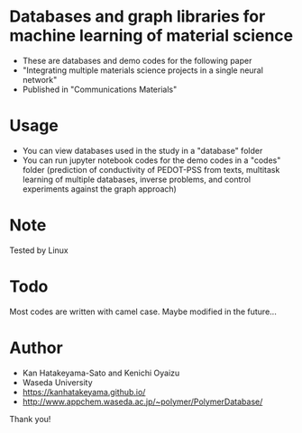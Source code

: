 # Databases and graph libraries for machine learning of material science
- These are databases and demo codes for the following paper
- "Integrating multiple materials science projects in a single neural network"
- Published in "Communications Materials"

# Usage
- You can view databases used in the study in a "database" folder
- You can run jupyter notebook codes for the demo codes in a "codes" folder
(prediction of conductivity of PEDOT-PSS from texts, multitask learning of multiple databases, inverse problems, and control experiments against the graph approach)
 
# Note
Tested by Linux

# Todo
Most codes are written with camel case. Maybe modified in the future...

# Author
- Kan Hatakeyama-Sato and Kenichi Oyaizu
- Waseda University
- https://kanhatakeyama.github.io/
- http://www.appchem.waseda.ac.jp/~polymer/PolymerDatabase/
 
Thank you!
